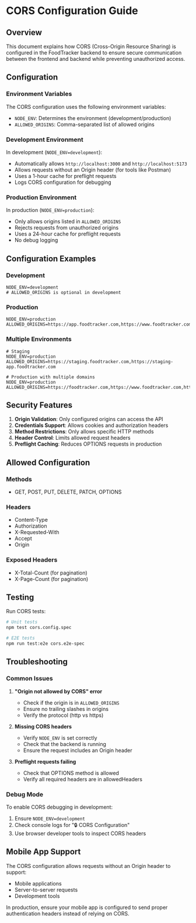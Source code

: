 # CORS Configuration Guide

## Overview

This document explains how CORS (Cross-Origin Resource Sharing) is configured in the FoodTracker backend to ensure secure communication between the frontend and backend while preventing unauthorized access.

## Configuration

### Environment Variables

The CORS configuration uses the following environment variables:

- `NODE_ENV`: Determines the environment (development/production)
- `ALLOWED_ORIGINS`: Comma-separated list of allowed origins

### Development Environment

In development (`NODE_ENV=development`):
- Automatically allows `http://localhost:3000` and `http://localhost:5173`
- Allows requests without an Origin header (for tools like Postman)
- Uses a 1-hour cache for preflight requests
- Logs CORS configuration for debugging

### Production Environment

In production (`NODE_ENV=production`):
- Only allows origins listed in `ALLOWED_ORIGINS`
- Rejects requests from unauthorized origins
- Uses a 24-hour cache for preflight requests
- No debug logging

## Configuration Examples

### Development
```env
NODE_ENV=development
# ALLOWED_ORIGINS is optional in development
```

### Production
```env
NODE_ENV=production
ALLOWED_ORIGINS=https://app.foodtracker.com,https://www.foodtracker.com
```

### Multiple Environments
```env
# Staging
NODE_ENV=production
ALLOWED_ORIGINS=https://staging.foodtracker.com,https://staging-app.foodtracker.com

# Production with multiple domains
NODE_ENV=production
ALLOWED_ORIGINS=https://foodtracker.com,https://www.foodtracker.com,https://app.foodtracker.com,https://mobile.foodtracker.com
```

## Security Features

1. **Origin Validation**: Only configured origins can access the API
2. **Credentials Support**: Allows cookies and authorization headers
3. **Method Restrictions**: Only allows specific HTTP methods
4. **Header Control**: Limits allowed request headers
5. **Preflight Caching**: Reduces OPTIONS requests in production

## Allowed Configuration

### Methods
- GET, POST, PUT, DELETE, PATCH, OPTIONS

### Headers
- Content-Type
- Authorization
- X-Requested-With
- Accept
- Origin

### Exposed Headers
- X-Total-Count (for pagination)
- X-Page-Count (for pagination)

## Testing

Run CORS tests:
```bash
# Unit tests
npm test cors.config.spec

# E2E tests
npm run test:e2e cors.e2e-spec
```

## Troubleshooting

### Common Issues

1. **"Origin not allowed by CORS" error**
   - Check if the origin is in `ALLOWED_ORIGINS`
   - Ensure no trailing slashes in origins
   - Verify the protocol (http vs https)

2. **Missing CORS headers**
   - Verify `NODE_ENV` is set correctly
   - Check that the backend is running
   - Ensure the request includes an Origin header

3. **Preflight requests failing**
   - Check that OPTIONS method is allowed
   - Verify all required headers are in allowedHeaders

### Debug Mode

To enable CORS debugging in development:
1. Ensure `NODE_ENV=development`
2. Check console logs for "🔒 CORS Configuration"
3. Use browser developer tools to inspect CORS headers

## Mobile App Support

The CORS configuration allows requests without an Origin header to support:
- Mobile applications
- Server-to-server requests
- Development tools

In production, ensure your mobile app is configured to send proper authentication headers instead of relying on CORS.